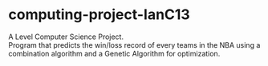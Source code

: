 # computing-project-IanC13
A Level Computer Science Project.  
Program that predicts the win/loss record of every teams in the NBA using a combination algorithm and a Genetic Algorithm for optimization.
